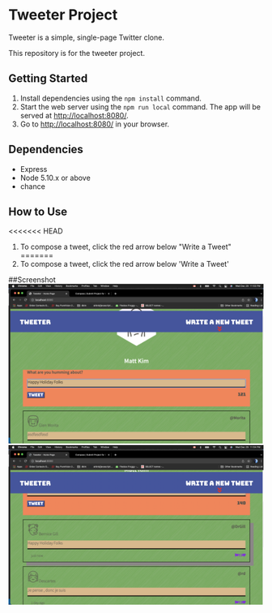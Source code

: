 # Tweeter Project

Tweeter is a simple, single-page Twitter clone.

This repository is for the tweeter project.

## Getting Started

1. Install dependencies using the `npm install` command.
2. Start the web server using the `npm run local` command. The app will be served at <http://localhost:8080/>.
3. Go to <http://localhost:8080/> in your browser.

## Dependencies

- Express
- Node 5.10.x or above
- chance

## How to Use

<<<<<<< HEAD
1. To compose a tweet, click the red arrow below "Write a Tweet"
=======
1. To compose a tweet, click the red arrow below 'Write a Tweet'

##Screenshot
!["screenshot of Tweet Box"](https://github.com/mattdnkim/tweeter/blob/master/docs/tweet%20box.png)
!["screenshot of Tweet List"](https://github.com/mattdnkim/tweeter/blob/master/docs/Tweet%20list.png)

